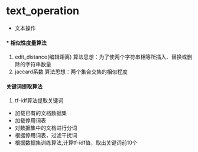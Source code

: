 # text_operation

* 文本操作
#### * 相似性度量算法
1. edit_distance(编辑距离)
算法思想：为了使两个字符串相等所插入、替换或删除的字符串数量
2. jaccard系数
算法思想：两个集合交集的相似程度

#### 关键词提取算法
1. tf-idf算法提取关键词
* 加载已有的文档数据集
* 加载停用词表
* 对数据集中的文档进行分词
* 根据停用词表，过滤干扰词
* 根据数据集训练算法,计算tf-idf值，取出关键词前10个
